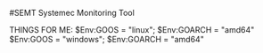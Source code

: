 #SEMT
Systemec Monitoring Tool

THINGS FOR ME:
$Env:GOOS = "linux"; $Env:GOARCH = "amd64"
$Env:GOOS = "windows"; $Env:GOARCH = "amd64"
